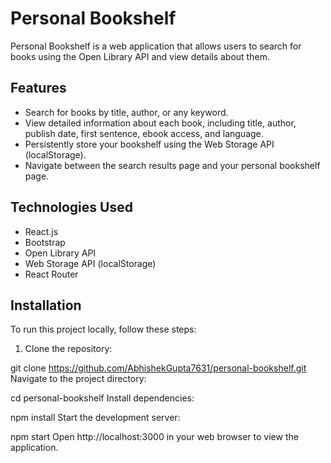 # Personal Bookshelf

Personal Bookshelf is a web application that allows users to search for books using the Open Library API and view details about them.

## Features

- Search for books by title, author, or any keyword.
- View detailed information about each book, including title, author, publish date, first sentence, ebook access, and language.
- Persistently store your bookshelf using the Web Storage API (localStorage).
- Navigate between the search results page and your personal bookshelf page.

## Technologies Used

- React.js
- Bootstrap
- Open Library API
- Web Storage API (localStorage)
- React Router

## Installation

To run this project locally, follow these steps:

1. Clone the repository:

 
git clone https://github.com/AbhishekGupta7631/personal-bookshelf.git
Navigate to the project directory:


cd personal-bookshelf
Install dependencies:


npm install
Start the development server:

npm start
Open http://localhost:3000 in your web browser to view the application.
